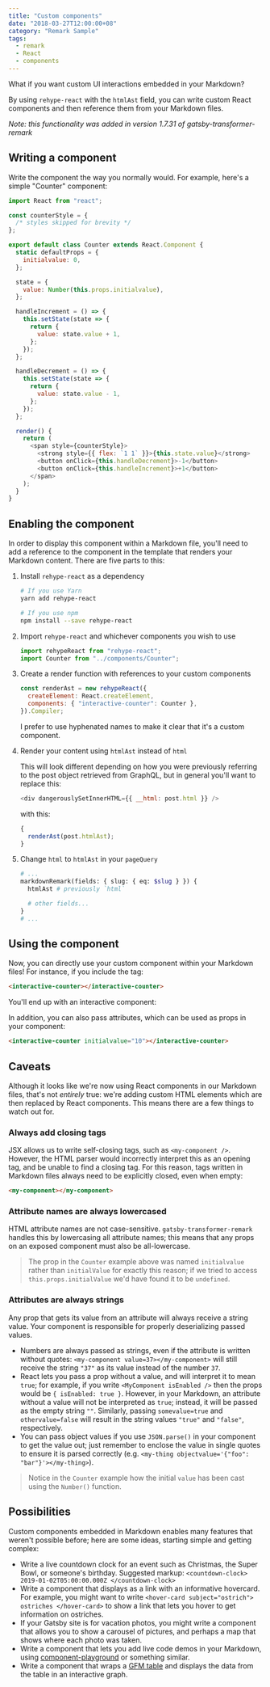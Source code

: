 ```yaml
---
title: "Custom components"
date: "2018-03-27T12:00:00+08"
category: "Remark Sample"
tags:
  - remark
  - React
  - components
---
```


What if you want custom UI interactions embedded in your Markdown?

By using `rehype-react` with the `htmlAst` field, you can write custom React components and then reference them from your Markdown files.

_Note: this functionality was added in version 1.7.31 of gatsby-transformer-remark_

## Writing a component

Write the component the way you normally would. For example, here's a simple "Counter" component:

```js
import React from "react";

const counterStyle = {
  /* styles skipped for brevity */
};

export default class Counter extends React.Component {
  static defaultProps = {
    initialvalue: 0,
  };

  state = {
    value: Number(this.props.initialvalue),
  };

  handleIncrement = () => {
    this.setState(state => {
      return {
        value: state.value + 1,
      };
    });
  };

  handleDecrement = () => {
    this.setState(state => {
      return {
        value: state.value - 1,
      };
    });
  };

  render() {
    return (
      <span style={counterStyle}>
        <strong style={{ flex: `1 1` }}>{this.state.value}</strong>
        <button onClick={this.handleDecrement}>-1</button>
        <button onClick={this.handleIncrement}>+1</button>
      </span>
    );
  }
}
```

## Enabling the component

In order to display this component within a Markdown file, you'll need to add a reference to the component in the template that renders your Markdown content. There are five parts to this:

1. Install `rehype-react` as a dependency

   ```bash
   # If you use Yarn
   yarn add rehype-react

   # If you use npm
   npm install --save rehype-react
   ```

2. Import `rehype-react` and whichever components you wish to use

   ```js
   import rehypeReact from "rehype-react";
   import Counter from "../components/Counter";
   ```

3. Create a render function with references to your custom components

   ```js
   const renderAst = new rehypeReact({
     createElement: React.createElement,
     components: { "interactive-counter": Counter },
   }).Compiler;
   ```

   I prefer to use hyphenated names to make it clear that it's a custom component.

4. Render your content using `htmlAst` instead of `html`

   This will look different depending on how you were previously referring to the post object retrieved from GraphQL, but in general you'll want to replace this:

   ```js
   <div dangerouslySetInnerHTML={{ __html: post.html }} />
   ```

   with this:

   ```js
   {
     renderAst(post.htmlAst);
   }
   ```

5. Change `html` to `htmlAst` in your `pageQuery`

   ```graphql
   # ...
   markdownRemark(fields: { slug: { eq: $slug } }) {
     htmlAst # previously `html`

     # other fields...
   }
   # ...
   ```

## Using the component

Now, you can directly use your custom component within your Markdown files! For instance, if you include the tag:

```html
<interactive-counter></interactive-counter>
```

You'll end up with an interactive component:

<interactive-counter></interactive-counter>

In addition, you can also pass attributes, which can be used as props in your component:

```html
<interactive-counter initialvalue="10"></interactive-counter>
```

<interactive-counter initialvalue="10"></interactive-counter>

## Caveats

Although it looks like we're now using React components in our Markdown files, that's not _entirely_ true: we're adding custom HTML elements which are then replaced by React components. This means there are a few things to watch out for.

### Always add closing tags

JSX allows us to write self-closing tags, such as `<my-component />`. However, the HTML parser would incorrectly interpret this as an opening tag, and be unable to find a closing tag. For this reason, tags written in Markdown files always need to be explicitly closed, even when empty:

```html
<my-component></my-component>
```

### Attribute names are always lowercased

HTML attribute names are not case-sensitive. `gatsby-transformer-remark` handles this by lowercasing all attribute names; this means that any props on an exposed component must also be all-lowercase.

> The prop in the `Counter` example above was named `initialvalue` rather than `initialValue` for exactly this reason; if we tried to access `this.props.initialValue` we'd have found it to be `undefined`.

### Attributes are always strings

Any prop that gets its value from an attribute will always receive a string value. Your component is responsible for properly deserializing passed values.

* Numbers are always passed as strings, even if the attribute is written without quotes: `<my-component value=37></my-component>` will still receive the string `"37"` as its value instead of the number `37`.
* React lets you pass a prop without a value, and will interpret it to mean `true`; for example, if you write `<MyComponent isEnabled />` then the props would be `{ isEnabled: true }`. However, in your Markdown, an attribute without a value will not be interpreted as `true`; instead, it will be passed as the empty string `""`. Similarly, passing `somevalue=true` and `othervalue=false` will result in the string values `"true"` and `"false"`, respectively.
* You can pass object values if you use `JSON.parse()` in your component to get the value out; just remember to enclose the value in single quotes to ensure it is parsed correctly (e.g. `<my-thing objectvalue='{"foo": "bar"}'></my-thing>`).

> Notice in the `Counter` example how the initial `value` has been cast using the `Number()` function.

## Possibilities

Custom components embedded in Markdown enables many features that weren't possible before; here are some ideas, starting simple and getting complex:

* Write a live countdown clock for an event such as Christmas, the Super Bowl, or someone's birthday. Suggested markup: `<countdown-clock> 2019-01-02T05:00:00.000Z </countdown-clock>`
* Write a component that displays as a link with an informative hovercard. For example, you might want to write `<hover-card subject="ostrich"> ostriches </hover-card>` to show a link that lets you hover to get information on ostriches.
* If your Gatsby site is for vacation photos, you might write a component that allows you to show a carousel of pictures, and perhaps a map that shows where each photo was taken.
* Write a component that lets you add live code demos in your Markdown, using [component-playground](https://formidable.com/open-source/component-playground/) or something similar.
* Write a component that wraps a [GFM table](./hello-world-kitchen-sink/#tables) and displays the data from the table in an interactive graph.
